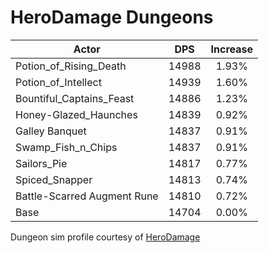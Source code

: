 # HeroDamage Dungeons
| Actor | DPS | Increase |
|---|:---:|:---:|
|Potion_of_Rising_Death|14988|1.93%|
|Potion_of_Intellect|14939|1.60%|
|Bountiful_Captains_Feast|14886|1.23%|
|Honey-Glazed_Haunches|14839|0.92%|
|Galley Banquet|14837|0.91%|
|Swamp_Fish_n_Chips|14837|0.91%|
|Sailors_Pie|14817|0.77%|
|Spiced_Snapper|14813|0.74%|
|Battle-Scarred Augment Rune|14810|0.72%|
|Base|14704|0.00%|

 Dungeon sim profile courtesy of [HeroDamage](https://www.herodamage.com/)